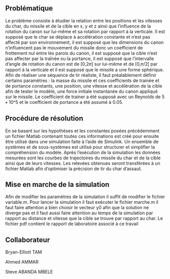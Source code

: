 ## Problématique
Le problème consiste à étudier la relation entre les positions et les vitesses du char,
du missile et de la cible en x, y et z ainsi que l’influence de la rotation du canon sur
lui-même et sa rotation par rapport à la verticale. Il est supposé que le char se
déplace à accélération constante et n’est pas affecté par son environnement, il est
supposé que les dimensions du canon n’influencent pas le mouvement du missile
donc un coefficient de frottement nul entre les parois du canon, il est supposé que
la cible n’est pas affecter par la traînée ou la portance, il est supposé que l’intervalle
d’angle de rotation du canon est de [0,2𝜋] sur lui-même et de [0,𝜋/2[ par rapport à
la verticale et il est supposé que le missile a une forme sphérique. Afin de réaliser
une séquence de tir réaliste, il faut préalablement définir certains paramètres : la
masse du missile et ces coefficients de trainée et de portance constants, une
position, une vitesse et accélération de la cible afin de tester le modèle, une force
initiale instantanée du canon appliqué sur le missile. Le coefficient de trainer a été
supposé avec un Reynolds de 5 ∗ 10^5 et le coefficient de portance a été assumé à
0.05.

## Procédure de résolution
En se basant sur les hypothèses et les constantes posées précédemment un fichier Matlab contenant toutes 
ces informations est créé pour ensuite être utilisé dans une simulation faite à l’aide de Simulink. 
Un ensemble de systèmes et de sous-systèmes est utilisé pour structurer et simplifier la compréhension du modèle.
Après l’exécution de la simulation les données mesurées sont les courbes de trajectoires du missile du char et de la cible ainsi que de leurs vitesses. 
Les relevées obtenues seront transférées à un fichier Matlab afin d’optimiser la précision de tir du char d’assaut.

## Mise en marche de la simulation
Afin de modifier les paramètres de la simulation il suffit de modifier le fichier variable.m.
Pour lancer la simulation il faut exécuter le fichier marche.m il faut faire attention a bien choisir le vecteur y0 afin que la solution ne diverge pas
et il faut aussi faire attention au temps de la simulation par rapport au distance et vitesse que la cible se trouve par rapport au char.
Le fichier pdf contient le rapport de laboratoire associé à ce travail

## Collaborateur
Bryan-Elliott TAM

Ahmed AMMAR

Steve ABANDA MBELE
